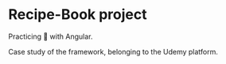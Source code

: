 # Recipe-Book project

Practicing :turtle: with Angular.

Case study of the framework, belonging to the Udemy platform.
